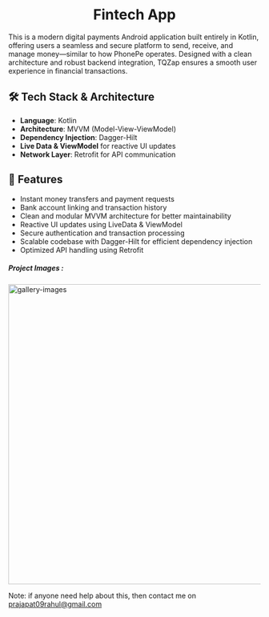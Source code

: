 <h1 align="center">Fintech App</h1>

This is a modern digital payments Android application built entirely in Kotlin, offering users a seamless and secure platform to send, receive, and manage money—similar to how PhonePe operates. Designed with a clean architecture and robust backend integration, TQZap ensures a smooth user experience in financial transactions.</p>

<h2>🛠 Tech Stack & Architecture</h2>

<ul>
  <li><strong>Language</strong>: Kotlin</li>
  <li><strong>Architecture</strong>: MVVM (Model-View-ViewModel)</li>
  <li><strong>Dependency Injection</strong>: Dagger-Hilt</li>
  <li><strong>Live Data & ViewModel</strong> for reactive UI updates</li>
  <li><strong>Network Layer</strong>: Retrofit for API communication</li>
</ul>

<h2>🚀 Features</h2>

<ul>
  <li>Instant money transfers and payment requests</li>
  <li>Bank account linking and transaction history</li>
  <li>Clean and modular MVVM architecture for better maintainability</li>
  <li>Reactive UI updates using LiveData & ViewModel</li>
  <li>Secure authentication and transaction processing</li>
  <li>Scalable codebase with Dagger-Hilt for efficient dependency injection</li>
  <li>Optimized API handling using Retrofit</li>
</ul>
 
 <h5 class="mb-3">Project Images :</h5>
        <img src="https://github.com/user-attachments/assets/1de32f36-f693-4d8c-8b04-bdb6ce1146f8" class="porfolio_gallery bg-white rounded" alt="gallery-images" width="600" height="600">
<!--          <img src="https://github.com/user-attachments/assets/1de32f36-f693-4d8c-8b04-bdb6ce1146f8" class="porfolio_gallery bg-white rounded" alt="gallery-images" width="200" height="400"> -->


Note: if anyone need help about this, then contact me on prajapat09rahul@gmail.com
